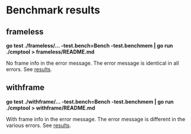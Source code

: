 # Benchmark results

## frameless

**go test ./frameless/... -test.bench=Bench -test.benchmem | go run ./cmptool > frameless/README.md**

No frame info in the error message. The error message is identical in all errors. See [results](internal/benchmark/frameless/README.md).

## withframe

**go test ./withframe/... -test.bench=Bench -test.benchmem | go run ./cmptool > withframe/README.md**

With frame info in the error message. The error message is different in the various errors. See [results](internal/benchmark/withframe/README.md).